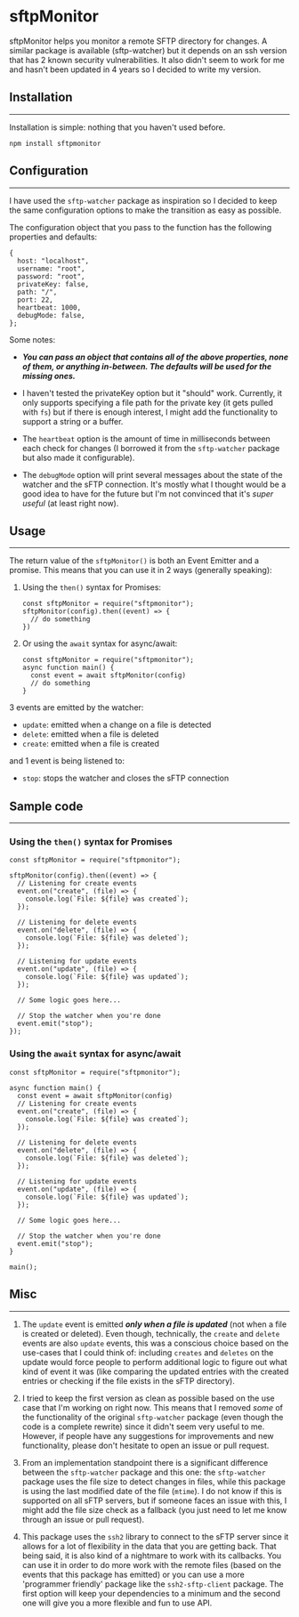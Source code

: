 # sftpMonitor

sftpMonitor helps you monitor a remote SFTP directory for changes.
A similar package is available (sftp-watcher) but it depends on an ssh version that has 2 known security vulnerabilities. It also didn't seem to work for me and hasn't been updated in 4 years so I decided to write my version.

## Installation

---

Installation is simple: nothing that you haven't used before.

    npm install sftpmonitor

## Configuration

---

I have used the `sftp-watcher` package as inspiration so I decided to keep the same configuration options to make the transition as easy as possible.

The configuration object that you pass to the function has the following properties and defaults:

    {
      host: "localhost",
      username: "root",
      password: "root",
      privateKey: false,
      path: "/",
      port: 22,
      heartbeat: 1000,
      debugMode: false,
    };

Some notes:

- _**You can pass an object that contains all of the above properties, none of them, or anything in-between. The defaults will be used for the missing ones.**_

- I haven't tested the privateKey option but it "should" work. Currently, it only supports specifying a file path for the private key (it gets pulled with `fs`) but if there is enough interest, I might add the functionality to support a string or a buffer.

- The `heartbeat` option is the amount of time in milliseconds between each check for changes (I borrowed it from the `sftp-watcher` package but also made it configurable).

- The `debugMode` option will print several messages about the state of the watcher and the sFTP connection. It's mostly what I thought would be a good idea to have for the future but I'm not convinced that it's _super useful_ (at least right now).

## Usage

---

The return value of the `sftpMonitor()` is both an Event Emitter and a promise. This means that you can use it in 2 ways (generally speaking):

1.  Using the `then()` syntax for Promises:

        const sftpMonitor = require("sftpmonitor");
        sftpMonitor(config).then((event) => {
          // do something
        })

2.  Or using the `await` syntax for async/await:

        const sftpMonitor = require("sftpmonitor");
        async function main() {
          const event = await sftpMonitor(config)
          // do something
        }

3 events are emitted by the watcher:

- `update`: emitted when a change on a file is detected
- `delete`: emitted when a file is deleted
- `create`: emitted when a file is created

and 1 event is being listened to:

- `stop`: stops the watcher and closes the sFTP connection

## Sample code

---

### Using the `then()` syntax for Promises

    const sftpMonitor = require("sftpmonitor");

    sftpMonitor(config).then((event) => {
      // Listening for create events
      event.on("create", (file) => {
        console.log(`File: ${file} was created`);
      });

      // Listening for delete events
      event.on("delete", (file) => {
        console.log(`File: ${file} was deleted`);
      });

      // Listening for update events
      event.on("update", (file) => {
        console.log(`File: ${file} was updated`);
      });

      // Some logic goes here...

      // Stop the watcher when you're done
      event.emit("stop");
    });

### Using the `await` syntax for async/await

    const sftpMonitor = require("sftpmonitor");

    async function main() {
      const event = await sftpMonitor(config)
      // Listening for create events
      event.on("create", (file) => {
        console.log(`File: ${file} was created`);
      });

      // Listening for delete events
      event.on("delete", (file) => {
        console.log(`File: ${file} was deleted`);
      });

      // Listening for update events
      event.on("update", (file) => {
        console.log(`File: ${file} was updated`);
      });

      // Some logic goes here...

      // Stop the watcher when you're done
      event.emit("stop");
    }

    main();

## Misc

---

1. The `update` event is emitted _**only when a file is updated**_ (not when a file is created or deleted). Even though, technically, the `create` and `delete` events are also `update` events, this was a conscious choice based on the use-cases that I could think of: including `creates` and `deletes` on the update would force people to perform additional logic to figure out what kind of event it was (like comparing the updated entries with the created entries or checking if the file exists in the sFTP directory).

2. I tried to keep the first version as clean as possible based on the use case that I'm working on right now. This means that I removed _some_ of the functionality of the original `sftp-watcher` package (even though the code is a complete rewrite) since it didn't seem very useful to me. However, if people have any suggestions for improvements and new functionality, please don't hesitate to open an issue or pull request.

3. From an implementation standpoint there is a significant difference between the `sftp-watcher` package and this one: the `sftp-watcher` package uses the file size to detect changes in files, while this package is using the last modified date of the file (`mtime`). I do not know if this is supported on all sFTP servers, but if someone faces an issue with this, I might add the file size check as a fallback (you just need to let me know through an issue or pull request).

4. This package uses the `ssh2` library to connect to the sFTP server since it allows for a lot of flexibility in the data that you are getting back. That being said, it is also kind of a nightmare to work with its callbacks. You can use it in order to do more work with the remote files (based on the events that this package has emitted) or you can use a more 'programmer friendly' package like the `ssh2-sftp-client` package. The first option will keep your dependencies to a minimum and the second one will give you a more flexible and fun to use API.
